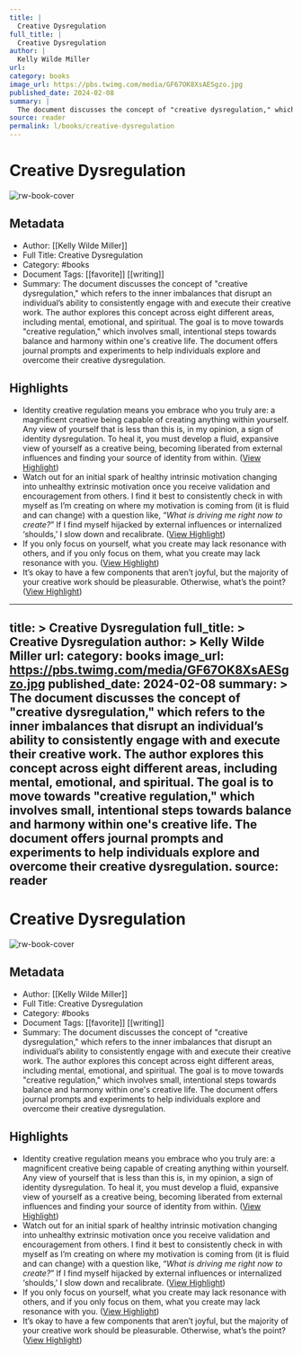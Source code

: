 ```yaml
---
title: |
  Creative Dysregulation
full_title: |
  Creative Dysregulation
author: |
  Kelly Wilde Miller
url: 
category: books
image_url: https://pbs.twimg.com/media/GF67OK8XsAESgzo.jpg
published_date: 2024-02-08
summary: |
  The document discusses the concept of "creative dysregulation," which refers to the inner imbalances that disrupt an individual’s ability to consistently engage with and execute their creative work. The author explores this concept across eight different areas, including mental, emotional, and spiritual. The goal is to move towards "creative regulation," which involves small, intentional steps towards balance and harmony within one's creative life. The document offers journal prompts and experiments to help individuals explore and overcome their creative dysregulation.
source: reader
permalink: l/books/creative-dysregulation
---
```

# Creative Dysregulation

![rw-book-cover](https://pbs.twimg.com/media/GF67OK8XsAESgzo.jpg)

## Metadata
- Author: [[Kelly Wilde Miller]]
- Full Title: Creative Dysregulation
- Category: #books
- Document Tags: [[favorite]] [[writing]] 
- Summary: The document discusses the concept of "creative dysregulation," which refers to the inner imbalances that disrupt an individual’s ability to consistently engage with and execute their creative work. The author explores this concept across eight different areas, including mental, emotional, and spiritual. The goal is to move towards "creative regulation," which involves small, intentional steps towards balance and harmony within one's creative life. The document offers journal prompts and experiments to help individuals explore and overcome their creative dysregulation.

## Highlights
- Identity creative regulation means you embrace who you truly are: a magnificent creative being capable of creating anything within yourself. Any view of yourself that is less than this is, in my opinion, a sign of identity dysregulation. To heal it, you must develop a fluid, expansive view of yourself as a creative being, becoming liberated from external influences and finding your source of identity from within. ([View Highlight](https://read.readwise.io/read/01j270qrwn5xp01rdhcqm3k1qy))
- Watch out for an initial spark of healthy intrinsic motivation changing into unhealthy extrinsic motivation once you receive validation and encouragement from others. I find it best to consistently check in with myself as I’m creating on where my motivation is coming from (it is fluid and can change) with a question like, “*What is driving me right now to create?*” If I find myself hijacked by external influences or internalized ‘shoulds,’ I slow down and recalibrate. ([View Highlight](https://read.readwise.io/read/01j270wa5dmgkk0vyrwq6q1t3j))
- If you only focus on yourself, what you create may lack resonance with others, and if you only focus on them, what you create may lack resonance with you. ([View Highlight](https://read.readwise.io/read/01j270xfrh1bg01s05n3rzcmwa))
- It’s okay to have a few components that aren’t joyful, but the majority of your creative work should be pleasurable. Otherwise, what’s the point? ([View Highlight](https://read.readwise.io/read/01j270y66h7srbr8b10z2vgvgg))


---
title: >
  Creative Dysregulation
full_title: >
  Creative Dysregulation
author: >
  Kelly Wilde Miller
url: 
category: books
image_url: https://pbs.twimg.com/media/GF67OK8XsAESgzo.jpg
published_date: 2024-02-08
summary: >
  The document discusses the concept of "creative dysregulation," which refers to the inner imbalances that disrupt an individual’s ability to consistently engage with and execute their creative work. The author explores this concept across eight different areas, including mental, emotional, and spiritual. The goal is to move towards "creative regulation," which involves small, intentional steps towards balance and harmony within one's creative life. The document offers journal prompts and experiments to help individuals explore and overcome their creative dysregulation.
source: reader
---
# Creative Dysregulation

![rw-book-cover](https://pbs.twimg.com/media/GF67OK8XsAESgzo.jpg)

## Metadata
- Author: [[Kelly Wilde Miller]]
- Full Title: Creative Dysregulation
- Category: #books
- Document Tags: [[favorite]] [[writing]] 
- Summary: The document discusses the concept of "creative dysregulation," which refers to the inner imbalances that disrupt an individual’s ability to consistently engage with and execute their creative work. The author explores this concept across eight different areas, including mental, emotional, and spiritual. The goal is to move towards "creative regulation," which involves small, intentional steps towards balance and harmony within one's creative life. The document offers journal prompts and experiments to help individuals explore and overcome their creative dysregulation.

## Highlights
- Identity creative regulation means you embrace who you truly are: a magnificent creative being capable of creating anything within yourself. Any view of yourself that is less than this is, in my opinion, a sign of identity dysregulation. To heal it, you must develop a fluid, expansive view of yourself as a creative being, becoming liberated from external influences and finding your source of identity from within. ([View Highlight](https://read.readwise.io/read/01j270qrwn5xp01rdhcqm3k1qy))
- Watch out for an initial spark of healthy intrinsic motivation changing into unhealthy extrinsic motivation once you receive validation and encouragement from others. I find it best to consistently check in with myself as I’m creating on where my motivation is coming from (it is fluid and can change) with a question like, “*What is driving me right now to create?*” If I find myself hijacked by external influences or internalized ‘shoulds,’ I slow down and recalibrate. ([View Highlight](https://read.readwise.io/read/01j270wa5dmgkk0vyrwq6q1t3j))
- If you only focus on yourself, what you create may lack resonance with others, and if you only focus on them, what you create may lack resonance with you. ([View Highlight](https://read.readwise.io/read/01j270xfrh1bg01s05n3rzcmwa))
- It’s okay to have a few components that aren’t joyful, but the majority of your creative work should be pleasurable. Otherwise, what’s the point? ([View Highlight](https://read.readwise.io/read/01j270y66h7srbr8b10z2vgvgg))


